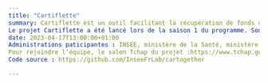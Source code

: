 ```yaml
---
title: "Cartiflette"
summary: Cartiflette est un outil facilitant la récupération de fonds de carte officiels pour réaliser des cartes géographiques
Le projet Cartiflette a été lancé lors de la saison 1 du programme. Son objectif : rassembler les données géographiques de l’IGN et les référentiels administratifs de l’INSEE dans un point d’entrée clair et normalisé (catalogue et API) pour faciliter l’harmonisation et l’association de données géographiques. Le travail continue lors de la saison 2
date: 2023-04-17T13:00:00+01:00
Administrations paticipantes : INSEE, ministère de la Santé, ministère de l’Intérieur et ministère de la Transition écologique, enseignants-chercheurs
Pour rejoindre l’équipe, le salon Tchap du projet :https://www.tchap.gouv.fr/#/room/!PrssmkQrqmsWVFkKqS:agent.finances.tchap.gouv.fr
Code source : https://github.com/InseeFrLab/cartogether

---
```

